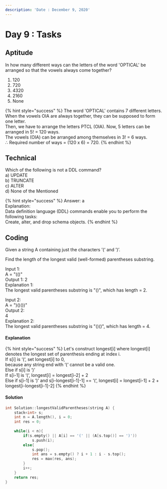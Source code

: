 ```yaml
---
description: 'Date : December 9, 2020'
---
```


# Day 9 : Tasks

## Aptitude

In how many different ways can the letters of the word 'OPTICAL' be arranged so that the vowels always come together?  
1. 120  
2. 720  
3. 4320  
4. 2160  
5. None

{% hint style="success" %}
The word 'OPTICAL' contains 7 different letters.  
 When the vowels OIA are always together, they can be supposed to form one letter.   
Then, we have to arrange the letters PTCL \(OIA\). Now, 5 letters can be arranged in 5! = 120 ways.   
The vowels \(OIA\) can be arranged among themselves in 3! = 6 ways.  
 ∴ Required number of ways = \(120 x 6\) = 720.
{% endhint %}

## Technical

Which of the following is not a DDL command?   
a\) UPDATE   
b\) TRUNCATE   
c\) ALTER   
d\) None of the Mentioned

{% hint style="success" %}
Answer: a   
Explanation:   
Data definition language \(DDL\) commands enable you to perform the following tasks:  
Create, alter, and drop schema objects.
{% endhint %}

## Coding

Given a string A containing just the characters ’\(‘ and ’\)’.

Find the length of the longest valid \(well-formed\) parentheses substring.

Input 1:   
A = "\(\(\)"   
Output 1: 2   
Explanation 1:   
The longest valid parentheses substring is "\(\)", which has length = 2.

Input 2:   
A = "\)\(\)\(\)\)"   
Output 2:   
4  
Explanation 2:   
The longest valid parentheses substring is "\(\)\(\)", which has length = 4.

#### Explanation

{% hint style="success" %}
Let's construct longest\[i\] where longest\[i\] denotes the longest set of parenthesis ending at index i.  
If s\[i\] is ‘\(‘, set longest\[i\] to 0,    
because any string end with ‘\(‘ cannot be a valid one.   
Else if s\[i\] is ‘\)’   
If s\[i-1\] is ‘\(‘,   longest\[i\] = longest\[i-2\] + 2   
Else if s\[i-1\] is ‘\)’ and  s\[i-longest\[i-1\]-1\] == ‘\(‘, longest\[i\] = longest\[i-1\] + 2 + longest\[i-longest\[i-1\]-2\]
{% endhint %}

#### Solution

```cpp
int Solution::longestValidParentheses(string A) {
    stack<int> s;
    int n = A.length(), i = 0;
    int res = 0;
    
    while(i < n){
        if(s.empty() || A[i] == '(' || (A[s.top()] == ')'))
            s.push(i);
        else{
            s.pop();
            int ans = s.empty() ? i + 1 : i - s.top();
            res = max(res, ans);
        }
        i++;
    }
    return res;
}
```

